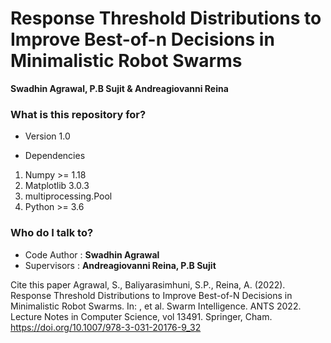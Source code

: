 # Response Threshold Distributions to Improve Best-of-n Decisions in Minimalistic Robot Swarms #
**Swadhin Agrawal, P.B Sujit & Andreagiovanni Reina**

### What is this repository for? ###

* Version 1.0

* Dependencies  

1. Numpy >= 1.18
2. Matplotlib 3.0.3
3. multiprocessing.Pool
4. Python >= 3.6

### Who do I talk to? ###

* Code Author : **Swadhin Agrawal**
* Supervisors : **Andreagiovanni Reina, P.B Sujit**

Cite this paper
Agrawal, S., Baliyarasimhuni, S.P., Reina, A. (2022). Response Threshold Distributions to Improve Best-of-N Decisions in Minimalistic Robot Swarms. In: , et al. Swarm Intelligence. ANTS 2022. Lecture Notes in Computer Science, vol 13491. Springer, Cham. https://doi.org/10.1007/978-3-031-20176-9_32
